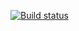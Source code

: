 [![Build status](https://ci.appveyor.com/api/projects/status/8n766h71afdp8fvk?svg=true)](https://ci.appveyor.com/project/JapaneseeMen/postmanecho)
